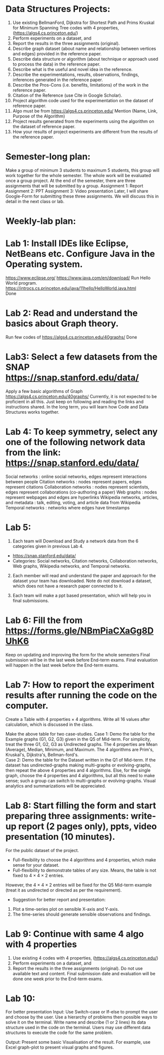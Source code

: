 # Data Structures Projects:  
1. Use existing BellmanFord, Dijkstra for Shortest Path and Prims Kruskal for Minimum Spanning Tree codes with 4 properties, (https://algs4.cs.princeton.edu/)
2. Perform experiments on a dataset, and 
3. Report the results in the three assignments (original). 
4. Describe graph dataset (about name and relationship between vertices and edges) provided in the reference paper.
5. Describe data structure or algorithm (about technique or approach used to process the data) in the reference paper. 
6. Describe what is the  useful and novel idea in the reference.
7. Describe the experimentations, results, observations, findings, inferences generated in the reference paper. 
8. Describe the Pros-Cons (i.e. benefits, limitations) of the work in the reference paper.   
9. Citation of the Reference (use Cite in Google Scholar).
10. Project algorithm code used for the experimentation on the dataset of reference paper.
11. Algo must be from https://algs4.cs.princeton.edu/ Mention (Name, Link, Purpose of the Algorithm)
12. Project results generated from the experiments using the algorithm on the dataset of reference paper.
13. How your results of project experiments are different from the results of the reference paper. 

# Semester-long plan: 
Make a group of minimum 3 students to maximum 5 students, this group will work together for the whole semester. The whole work will be evaluated once a group project. At the end of the semester, there are three assignments that will be submitted by a group. 
Assignment 1: Report
Assignment 2: PPT
Assignment 3: Video presentation
Later, I will share Google-Form for submitting these three assignments.
We will discuss this in detail in the next class or lab. 

# Weekly-lab plan:
# Lab 1: Install IDEs like Eclipse, NetBeans etc. Configure Java in the Operating system. 
https://www.eclipse.org/
https://www.java.com/en/download/
Run Hello World program. https://introcs.cs.princeton.edu/java/11hello/HelloWorld.java.html   
Done

# Lab 2: Read and understand the basics about Graph theory.
Run few codes of https://algs4.cs.princeton.edu/40graphs/
Done

# Lab3: Select a few datasets from the SNAP https://snap.stanford.edu/data/
Apply a few basic algorithms of Graph https://algs4.cs.princeton.edu/40graphs/
Currently, it is not expected to be proficient in all this. Just keep on following and reading the links and instructions shared. In the long term, you will learn how Code and Data Structures works together.

# Lab 4: To keep symmetry, select any one of the following network data from the link: https://snap.stanford.edu/data/
Social networks : online social networks, edges represent interactions between people
Citation networks : nodes represent papers, edges represent citations
Collaboration networks : nodes represent scientists, edges represent collaborations (co-authoring a paper)
Web graphs : nodes represent webpages and edges are hyperlinks
Wikipedia networks, articles, and metadata : talk, editing, voting, and article data from Wikipedia
Temporal networks : networks where edges have timestamps

# Lab 5: 
1. Each team will Download and Study a network data from the 6 categories given in previous Lab 4. 
- https://snap.stanford.edu/data/ 
- Categories: Social networks, Citation networks, Collaboration networks, Web graphs, Wikipedia networks, and Temporal networks.

2. Each member will read and understand the paper and approach for the dataset your team has downloaded. Note do not download a dataset, which does not have a research paper connected to it.

3. Each team will make a ppt based presentation, which will help you in final submissions.

# Lab 6: Fill the from https://forms.gle/NBmPiaCXaGg8DUhK6
Keep on updating and improving the form for the whole semesters
Final submission will be in the last week before End-term exams.
Final evaluation will happen in the last week before the End-term exams. 


# Lab 7: How to report the experiment results after running the code on the computer.
 
Create a Table with 4 properties × 4 algorithms. Write all 16 values after calculation, which is discussed in the class.

Make the above table for two case-studies.
Case 1: Demo the table for the Example graphs (G1, G2, G3) given in the Q5 of Mid-term. For simplicity, treat the three G1, G2, G3 as Undirected graphs. The 4 properties are Mean (Average), Median, Minimum, and Maximum. The 4 algorithms are Prim's, Kruskal's, Dijkstra's, Bellman-ford's.    
Case 2: Demo the table for the Dataset written in the Q1 of Mid-term. If the dataset has undirected-graphs making multi-graphs or evolving-graphs, then repeat the above 4 properties and 4 algorithms. Else, for the single graph, choose the 4 properties and 4 algorithms, but all this need to make sense; such a group can switch to multi-graphs or evolving-graphs. 
Visual analytics and summarizations will be appreciated.

# Lab 8: Start filling the form and start preparing three assignments: write-up report (2 pages only), ppts, video presentation (10 minutes).

For the public dataset of the project.

- Full-flexibility to choose the 4 algorithms and 4 properties, which make sense for your dataset. 
- Full-flexibility to demonstrate tables of any size. Means, the table is not fixed to 4  × 4 × 2 entries.

However,  the 4  × 4 × 2 entries will be fixed for the Q5 Mid-term example (treat it as undirected or directed as per the requirement).

- Suggestion for better report and presentation:
1. Plot a time-series plot on sensible X-axis and Y-axis. 
2. The time-series should generate sensible observations and findings.


# Lab 9: Continue with same 4 algo with 4 properties
1. Use existing 4 codes with 4 properties, (https://algs4.cs.princeton.edu/)
2. Perform experiments on a dataset, and 
3. Report the results in the three assignments (original). 
Do not use available text and content. Final submission date and evaluation will be done one week prior to the End-term exams.	

# Lab 10: 
For better presentation 
Input: Use Switch-case or If-else to prompt the user and choose by the user. Use a hierarchy of problems then possible ways to solve it on the terminal. Write name and describe (1 or 2 lines) its data structure used in the code on the terminal. Users may use different data structures to execute the code for the same problem.

Output: Present some basic Visualisation of the result. For example, use Excel graph-plot to present visual graphs and figures.
